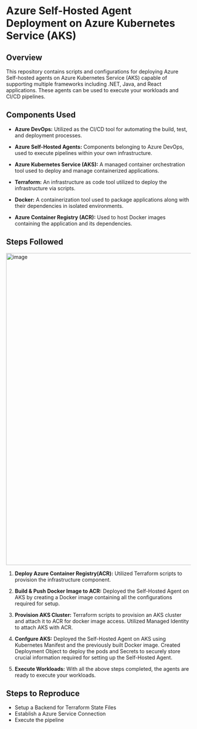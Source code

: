 # Azure Self-Hosted Agent Deployment on Azure Kubernetes Service (AKS)

## Overview
This repository contains scripts and configurations for deploying Azure Self-hosted agents on Azure Kubernetes Service (AKS) capable of supporting multiple frameworks including .NET, Java, and React applications. These agents can be used to execute your workloads and CI/CD pipelines.

## Components Used

- **Azure DevOps:** Utilized as the CI/CD tool for automating the build, test, and deployment processes.

- **Azure Self-Hosted Agents:** Components belonging to Azure DevOps, used to execute pipelines within your own infrastructure.

- **Azure Kubernetes Service (AKS):** A managed container orchestration tool used to deploy and manage containerized applications.

- **Terraform:** An infrastructure as code tool utilized to deploy the infrastructure via scripts.

- **Docker:** A containerization tool used to package applications along with their dependencies in isolated environments.

- **Azure Container Registry (ACR):** Used to host Docker images containing the application and its dependencies.

## Steps Followed
<img width="850" alt="image" src="https://github.com/user-attachments/assets/6e5c5d41-cd30-46af-bd5b-4e2c98a1ee51">


1. **Deploy Azure Container Registry(ACR):** Utilized Terraform scripts to provision the infrastructure component.

2.  **Build & Push Docker Image to ACR:** Deployed the Self-Hosted Agent on AKS by creating a Docker image containing all the configurations required for setup.

3. **Provision AKS Cluster:** Terraform scripts to provision an AKS cluster and attach it to ACR for docker image access. Utilized Managed Identity to attach AKS with ACR.

4.  **Confgure AKS:** Deployed the Self-Hosted Agent on AKS using Kubernetes Manifest and the previously built Docker image. Created Deployment Object to deploy the pods and Secrets to securely store crucial information required for setting up the Self-Hosted Agent.

5. **Execute Workloads:** With all the above steps completed, the agents are ready to execute your workloads.


## Steps to Reproduce
- Setup a Backend for Terraform State Files
- Establish a Azure Service Connection
- Execute the pipeline
